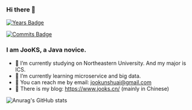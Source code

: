 ### Hi there 👋

[![Years Badge](https://badges.pufler.dev/years/JooKS-me)](https://badges.pufler.dev)

[![Commits Badge](https://badges.pufler.dev/commits/monthly/JooKS-me)](https://badges.pufler.dev)

### I am JooKS, a Java novice.

- 🔭 I’m currently studying on Northeastern University. And my major is ICS.
- 🌱 I’m currently learning microservice and big data.
- 💬 You can reach me by email: jookunshuai@gmail.com
- 👯 There is my blog: https://www.jooks.cn/ (mainly in Chinese)

![Anurag's GitHub stats](https://github-readme-stats.vercel.app/api?username=JooKS-me&show_icons=true&theme=buefy&hide=stars&count_private=true)
